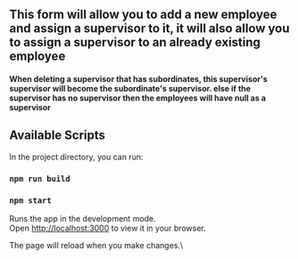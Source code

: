 ## This form will allow you to add a new employee and assign a supervisor to it, it will also allow you to assign a supervisor to an already existing employee
#### When deleting a supervisor that has subordinates, this supervisor's supervisor will become the subordinate's supervisor. else if the supervisor has no supervisor then the employees will have null as a supervisor

## Available Scripts

In the project directory, you can run:

### `npm run build`

### `npm start`

Runs the app in the development mode.\
Open [http://localhost:3000](http://localhost:3000) to view it in your browser.

The page will reload when you make changes.\


